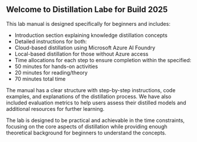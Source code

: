 ## Welcome to Distillation Labe for Build 2025 

This lab manual is designed specifically for beginners and includes:

- Introduction section explaining knowledge distillation concepts
- Detailed instructions for both:
- Cloud-based distillation using Microsoft Azure AI Foundry
- Local-based distillation for those without Azure access
- Time allocations for each step to ensure completion within the specified:
- 50 minutes for hands-on activities
- 20 minutes for reading/theory
- 70 minutes total time

The manual has a clear structure with step-by-step instructions, code examples, and explanations of the distillation process. We have also included evaluation metrics to help users assess their distilled models and additional resources for further learning.

The lab is designed to be practical and achievable in the time constraints, focusing on the core aspects of distillation while providing enough theoretical background for beginners to understand the concepts.